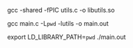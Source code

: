 gcc -shared -fPIC utils.c -o libutils.so

gcc main.c -L`pwd` -lutils -o main.out

export LD_LIBRARY_PATH=`pwd`
./main.out

